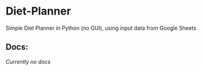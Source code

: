 # Diet-Planner
Simple Diet Planner in Python (no GUI), using input data from Google Sheets

## Docs:
*Currently no docs*